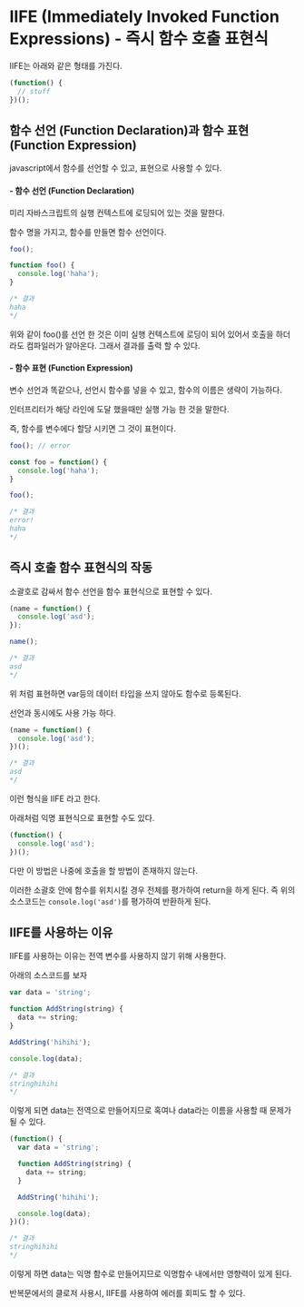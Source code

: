 # IIFE (Immediately Invoked Function Expressions) - 즉시 함수 호출 표현식

IIFE는 아래와 같은 형태를 가진다.

```javascript
(function() {
  // stuff
})();
```

## 함수 선언 (Function Declaration)과 함수 표현 (Function Expression)

javascript에서 함수를 선언할 수 있고, 표현으로 사용할 수 있다.

#### - 함수 선언 (Function Declaration)

미리 자바스크립트의 실행 컨텍스트에 로딩되어 있는 것을 말한다.

함수 명을 가지고, 함수를 만들면 함수 선언이다.

```javascript
foo();

function foo() {
  console.log('haha');
}

/* 결과
haha
*/
```

위와 같이 foo()를 선언 한 것은 이미 실행 컨텍스트에 로딩이 되어 있어서 호출을 하더라도 컴파일러가 알아온다. 그래서 결과를 출력 할 수 있다.

#### - 함수 표현 (Function Expression)

변수 선언과 똑같으나, 선언시 함수를 넣을 수 있고, 함수의 이름은 생략이 가능하다.

인터프리터가 해당 라인에 도달 했을때만 실행 가능 한 것을 말한다.

즉, 함수를 변수에다 할당 시키면 그 것이 표현이다.

```javascript
foo(); // error

const foo = function() {
  console.log('haha');
}

foo();

/* 결과
error!
haha
*/
```

## 즉시 호출 함수 표현식의 작동

소괄호로 감싸서 함수 선언을 함수 표현식으로 표현할 수 있다.

```javascript
(name = function() {
  console.log('asd');
});

name();

/* 결과
asd
*/
```

위 처럼 표현하면 var등의 데이터 타입을 쓰지 않아도 함수로 등록된다.

선언과 동시에도 사용 가능 하다.

```javascript
(name = function() {
  console.log('asd');
})();

/* 결과
asd
*/
```

이런 형식을 IIFE 라고 한다.

아래처럼 익명 표현식으로 표현할 수도 있다.

```javascript
(function() {
  console.log('asd');
})();
```

다만 이 방법은 나중에 호출을 할 방법이 존재하지 않는다.

이러한 소괄호 안에 함수를 위치시킬 경우 전체를 평가하여 return을 하게 된다.
즉 위의 소스코드는 `console.log('asd')`를 평가하여 반환하게 된다.

## IIFE를 사용하는 이유

IIFE를 사용하는 이유는 전역 변수를 사용하지 않기 위해 사용한다.

아래의 소스코드를 보자

```javascript
var data = 'string';

function AddString(string) {
  data += string;
}

AddString('hihihi');

console.log(data);

/* 결과
stringhihihi
*/
```

이렇게 되면 data는 전역으로 만들어지므로 혹여나 data라는 이름을 사용할 때 문제가 될 수 있다.

```javascript
(function() {
  var data = 'string';

  function AddString(string) {
    data += string;
  }

  AddString('hihihi');

  console.log(data);
})();

/* 결과
stringhihihi
*/
```

이렇게 하면 data는 익명 함수로 만들어지므로 익명함수 내에서만 영향력이 있게 된다.

반복문에서의 클로저 사용시, IIFE를 사용하여 에러를 회피도 할 수 있다.
